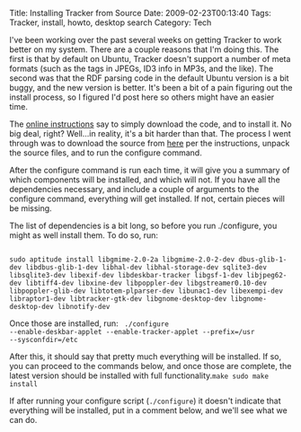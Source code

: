Title: Installing Tracker from Source
Date: 2009-02-23T00:13:40
Tags: Tracker, install, howto, desktop search
Category: Tech

I've been working over the past several weeks on getting Tracker to work better on my system. There are a couple reasons that I'm doing this. The first is that by default on Ubuntu, Tracker doesn't support a number of meta formats (such as the tags in JPEGs, ID3 info in MP3s, and the like). The second was that the RDF parsing code in the default Ubuntu version is a bit buggy, and the new version is better. It's been a bit of a pain figuring out the install process, so I figured I'd post here so others might have an easier time.

The <a href="http://projects.gnome.org/tracker/start.html" target="_blank">online instructions</a> say to simply download the code, and to install it. No big deal, right? Well...in reality, it's a bit harder than that. The process I went through was to download the source from <a href="http://projects.gnome.org/tracker/download.html" target="_blank">here</a> per the instructions, unpack the source files, and to run the configure command. 

After the configure command is run each time, it will give you a summary of which components will be installed, and which will not. If you have all the dependencies necessary, and include a couple of arguments to the configure command, everything will get installed. If not, certain pieces will be missing. 

The list of dependencies is a bit long, so before you run ./configure, you might as well install them. To do so, run:

<code lang="bash">
sudo aptitude install libgmime-2.0-2a libgmime-2.0-2-dev dbus-glib-1-dev libdbus-glib-1-dev libhal-dev libhal-storage-dev sqlite3-dev libsqlite3-dev libexif-dev libdeskbar-tracker libgsf-1-dev libjpeg62-dev libtiff4-dev libxine-dev libpoppler-dev libgstreamer0.10-dev libpoppler-glib-dev libtotem-plparser-dev libunac1-dev libexempi-dev libraptor1-dev libtracker-gtk-dev libgnome-desktop-dev libgnome-desktop-dev libnotify-dev</code>

Once those are installed, run:
<code lang="bash">
 ./configure --enable-deskbar-applet --enable-tracker-applet --prefix=/usr --sysconfdir=/etc</code>

After this, it should say that pretty much everything will be installed. If so, you can proceed to the commands below, and once those are complete, the latest version should be installed with full functionality.<code lang="bash">make
sudo make install</code>

If after running your configure script (<code lang="bash">./configure</code>) it doesn't indicate that everything will be installed, put in a comment below, and we'll see what we can do.
